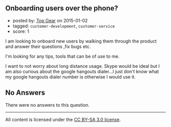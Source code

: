 ## Onboarding users over the phone?

- posted by: [Top Gear](https://stackexchange.com/users/4690596/top-gear) on 2015-01-02
- tagged: `customer-development`, `customer-service`
- score: 1

I am looking to onboard new users by walking them through the product and answer their questions ,fix bugs etc.

I'm looking for any tips, tools that can be of use to me. 

I want to not worry about long distance usage. Skype would be ideal but I am also curious about the google hangouts dialer...I just don't know what my google hangouts dialer number is otherwise I would use it. 

## No Answers

There were no answers to this question.


---

All content is licensed under the [CC BY-SA 3.0 license](https://creativecommons.org/licenses/by-sa/3.0/).
